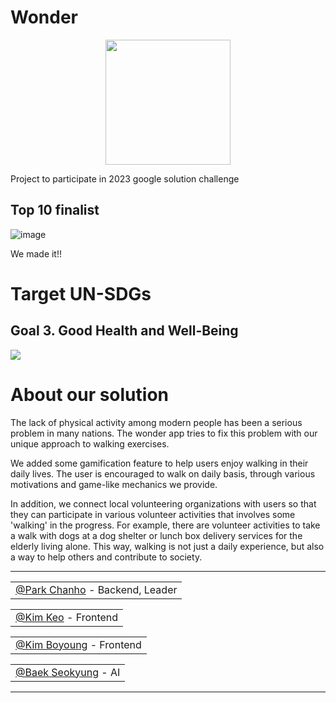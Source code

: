 # Wonder
<p align="center"><img src="https://res.cloudinary.com/startup-grind/image/upload/c_fill,dpr_2,f_auto,g_center,q_auto:good/v1/gcs/platform-data-dsc/contentbuilder/GDG-Bevy-ChapterThumbnail.png" height="200px" width="200px"></p>

Project to participate in 2023 google solution challenge

## Top 10 finalist 
![image](https://github.com/KUGODS-Wonder/.github/assets/83508073/1e88922e-eedc-482e-b252-e4e3ef7e3843)

We made it!!



# Target UN-SDGs

[//]: # (<img src="https://user-images.githubusercontent.com/83508073/228183331-9a51e851-0ae2-474e-8511-6ae086b67a1d.png">| <img src="https://user-images.githubusercontent.com/37448765/228551445-7a976c72-e653-494b-b6cd-2a3de9ade465.png" width="143"> |)

[//]: # (|---------------------------------|------------------------------------------------------------------------------------------------------------------------------|)

[//]: # (| Good Health and Well-Being | Reduced Inequailties                                                                                                         |)

## Goal 3. Good Health and Well-Being

<img src="https://user-images.githubusercontent.com/83508073/228183331-9a51e851-0ae2-474e-8511-6ae086b67a1d.png">

# About our solution
The lack of physical activity among modern people has been a serious problem in many nations. The wonder app tries to fix this problem with our unique approach to walking exercises.

We added some gamification feature to help users enjoy walking in their daily lives. The user is encouraged to walk on daily basis, through various motivations and game-like mechanics we provide.

In addition, we connect local volunteering organizations with users so that they can participate in various volunteer activities that involves some 'walking' in the progress. For example, there are volunteer activities to take a walk with dogs at a dog shelter or lunch box delivery services for the elderly living alone. This way, walking is not just a daily experience, but also a way to help others and contribute to society.

---

<table align="center">
	<tr align="center">
		<td><a href="https://github.com/great-park">@Park Chanho</a> - Backend, Leader</td>
	</tr>
</table>

<table align="center">
	<tr align="center">
		<td><a href="https://github.com/keo88">@Kim Keo</a> - Frontend</td>
	</tr>	
</table>
<table align="center">
	<tr align="center">
		<td><a href="https://github.com/bykimby">@Kim Boyoung</a> - Frontend</td>
	</tr>	
</table>
<table align="center">
	<tr align="center">
		<td><a href="https://github.com/braveseokyung">@Baek Seokyung</a> - AI</td>
	</tr>	
</table>

</table>

---
